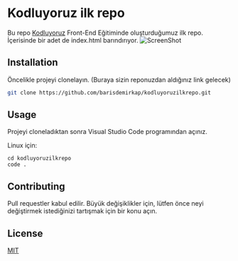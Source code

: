 # Kodluyoruz ilk repo
Bu repo [Kodluyoruz](https://www.kodluyoruz.org/) Front-End Eğitiminde oluşturduğumuz ilk repo. İçerisinde bir adet de index.html barındırıyor. 
![ScreenShot](kodluyoruzilkrepo/ScreenShot.JPG)

## Installation
Öncelikle projeyi clonelayın. (Buraya sizin reponuzdan aldığınız link gelecek)

``` bash 
git clone https://github.com/barisdemirkap/kodluyoruzilkrepo.git 
```

## Usage 
Projeyi cloneladıktan sonra Visual Studio Code programından açınız.

Linux için:
```linux 
cd kodluyoruzilkrepo 
code .
```

## Contributing
Pull requestler kabul edilir. Büyük değişiklikler için, lütfen önce neyi değiştirmek istediğinizi tartışmak için bir konu açın.

## License
[MIT](https://choosealicense.com/licenses/mit/)
